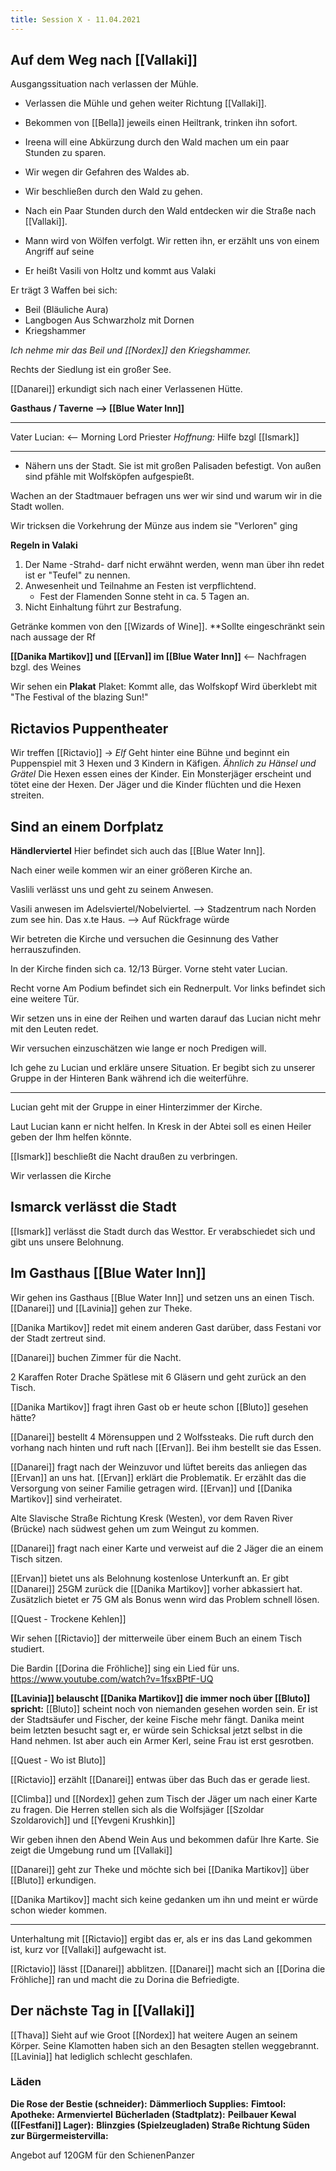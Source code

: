 ```yaml
---
title: Session X - 11.04.2021
---
```


## Auf dem Weg nach [[Vallaki]]

Ausgangssituation nach verlassen der Mühle.

* Verlassen die Mühle und gehen weiter Richtung [[Vallaki]].
* Bekommen von [[Bella]] jeweils einen Heiltrank, trinken ihn sofort.
* Ireena will eine Abkürzung durch den Wald machen um ein paar Stunden zu sparen.

* Wir wegen dir Gefahren des Waldes ab.

* Wir beschließen durch den Wald zu gehen.

* Nach ein Paar Stunden durch den Wald entdecken wir die Straße nach [[Vallaki]].

* Mann wird von Wölfen verfolgt. Wir retten ihn, er erzählt uns von einem Angriff auf seine 
* Er heißt Vasili von Holtz und kommt aus Valaki

Er trägt 3 Waffen bei sich:
* Beil (Bläuliche Aura)
* Langbogen Aus Schwarzholz mit Dornen
* Kriegshammer

*Ich nehme mir das Beil und [[Nordex]] den Kriegshammer.*

Rechts der Siedlung ist ein großer See.

[[Danarei]] erkundigt sich nach einer Verlassenen Hütte.

**Gasthaus / Taverne --> [[Blue Water Inn]]**

---
Vater Lucian: <-- Morning Lord Priester
*Hoffnung:* Hilfe bzgl [[Ismark]]

---

* Nähern uns der Stadt. Sie ist mit großen Palisaden befestigt. Von außen sind pfähle mit Wolfsköpfen aufgespießt.


Wachen an der Stadtmauer befragen uns wer wir sind und warum wir in die Stadt wollen.

Wir tricksen die Vorkehrung der Münze aus indem sie "Verloren" ging


**Regeln in Valaki**
1. Der Name -Strahd- darf nicht erwähnt werden, wenn man über ihn redet ist er "Teufel" zu nennen.
2. Anwesenheit und Teilnahme an Festen ist verpflichtend.
    * Fest der Flamenden Sonne steht in ca. 5 Tagen an.
4. Nicht Einhaltung führt zur Bestrafung.

Getränke kommen von den [[Wizards of Wine]].
**Sollte eingeschränkt sein nach aussage der Rf

**[[Danika Martikov]] und [[Ervan]] im [[Blue Water Inn]]** <-- Nachfragen bzgl. des Weines


Wir sehen ein **Plakat**
Plaket: Kommt alle, das Wolfskopf 
Wird überklebt mit "The Festival of the blazing Sun!"

## Rictavios Puppentheater
Wir treffen [[Rictavio]] -> *Elf*
Geht hinter eine Bühne und beginnt ein Puppenspiel mit 3 Hexen und 3 Kindern in Käfigen.
*Ähnlich zu Hänsel und Grätel*
Die Hexen essen eines der Kinder. Ein Monsterjäger erscheint und tötet eine der Hexen.
Der Jäger und die Kinder flüchten und die Hexen streiten.



## Sind an einem Dorfplatz
**Händlerviertel**
Hier befindet sich auch das [[Blue Water Inn]].


Nach einer weile kommen wir an einer größeren Kirche an.

Vaslili verlässt uns und geht zu seinem Anwesen.

Vasili anwesen im Adelsviertel/Nobelviertel.
--> Stadzentrum nach Norden zum see hin. Das x.te Haus.
--> Auf Rückfrage würde 

Wir betreten die Kirche und versuchen die Gesinnung des Vather herrauszufinden.

In der Kirche finden sich ca. 12/13 Bürger. Vorne steht vater Lucian.

Recht vorne Am Podium befindet sich ein Rednerpult.
Vor links befindet sich eine weitere Tür.

Wir setzen uns in eine der Reihen und warten darauf das Lucian nicht mehr mit den Leuten redet.

Wir versuchen einzuschätzen wie lange er noch Predigen will.

Ich gehe zu Lucian und erkläre unsere Situation.
Er begibt sich zu unserer Gruppe in der Hinteren Bank während ich die  weiterführe.

---

Lucian geht mit der Gruppe in einer Hinterzimmer der Kirche.

Laut Lucian kann er nicht helfen.
In Kresk in der Abtei soll es einen Heiler geben der Ihm helfen könnte.

[[Ismark]] beschließt die Nacht draußen zu verbringen.

Wir verlassen die Kirche

## Ismarck verlässt die Stadt
[[Ismark]] verlässt die Stadt durch das Westtor. Er verabschiedet sich und gibt uns unsere Belohnung.

## Im Gasthaus [[Blue Water Inn]]
Wir gehen ins Gasthaus [[Blue Water Inn]] und setzen uns an einen Tisch. [[Danarei]] und [[Lavinia]] gehen zur Theke.

[[Danika Martikov]] redet mit einem anderen Gast darüber, dass Festani vor der Stadt zertreut sind.


[[Danarei]] buchen Zimmer für die Nacht. 

2 Karaffen Roter Drache Spätlese mit 6 Gläsern und geht zurück an den Tisch.

[[Danika Martikov]] fragt ihren Gast ob er heute schon [[Bluto]] gesehen hätte?

[[Danarei]] bestellt 4 Mörensuppen und 2 Wolfssteaks.
Die ruft durch den vorhang nach hinten und ruft nach [[Ervan]]. Bei ihm bestellt sie das Essen.

[[Danarei]] fragt nach der Weinzuvor und lüftet bereits das anliegen das [[Ervan]] an uns hat. 
[[Ervan]] erklärt die Problematik. Er erzählt das die Versorgung von seiner Familie getragen wird. [[Ervan]] und [[Danika Martikov]] sind verheiratet.

Alte Slavische Straße Richtung Kresk (Westen), vor dem Raven River (Brücke) nach südwest gehen um zum Weingut zu kommen.

[[Danarei]] fragt nach einer Karte und verweist auf die 2 Jäger die an einem Tisch sitzen.

[[Ervan]] bietet uns als Belohnung kostenlose Unterkunft an.
Er gibt [[Danarei]] 25GM zurück die [[Danika Martikov]] vorher abkassiert hat. Zusätzlich bietet er 75 GM als Bonus wenn wird das Problem schnell lösen.

[[Quest - Trockene Kehlen]]

Wir sehen [[Rictavio]] der mitterweile über einem Buch an einem Tisch studiert. 

Die Bardin [[Dorina die Fröhliche]] sing ein Lied für uns.
https://www.youtube.com/watch?v=1fsxBPtF-UQ


**[[Lavinia]] belauscht [[Danika Martikov]] die immer noch über [[Bluto]] spricht:**
[[Bluto]] scheint noch von niemanden gesehen worden sein. Er ist der Stadtsäufer und Fischer, der keine Fische mehr fängt.
Danika meint beim letzten besucht sagt er, er würde sein Schicksal jetzt selbst in die Hand nehmen. Ist aber auch ein Armer Kerl, seine Frau ist erst gesrotben.

[[Quest - Wo ist Bluto]]

[[Rictavio]] erzählt [[Danarei]] entwas über das Buch das er gerade liest.


[[Climba]] und [[Nordex]] gehen zum Tisch der Jäger um nach einer Karte zu fragen.
Die Herren stellen sich als die Wolfsjäger [[Szoldar Szoldarovich]] und [[Yevgeni Krushkin]]

Wir geben ihnen den Abend Wein Aus und bekommen dafür Ihre Karte. 
Sie zeigt die Umgebung rund um [[Vallaki]]

[[Danarei]] geht zur Theke und möchte sich bei [[Danika Martikov]] über [[Bluto]] erkundigen.

[[Danika Martikov]] macht sich keine gedanken um ihn und meint er würde schon wieder kommen.


---

Unterhaltung mit [[Rictavio]] ergibt das er, als er ins das Land gekommen ist, kurz vor [[Vallaki]] aufgewacht ist.

[[Rictavio]] lässt [[Danarei]] abblitzen.
[[Danarei]] macht sich an [[Dorina die Fröhliche]] ran und macht die zu Dorina die Befriedigte.


## Der nächste Tag in [[Vallaki]]
[[Thava]] Sieht auf wie Groot
[[Nordex]]  hat weitere Augen an seinem Körper. Seine Klamotten haben sich an den Besagten stellen weggebrannt.
[[Lavinia]] hat lediglich schlecht geschlafen.

### Läden
**Die Rose der Bestie (schneider):**
**Dämmerlioch Supplies:**
**Fimtool:**
**Apotheke: Armenviertel**
**Bücherladen (Stadtplatz):**
**Peilbauer Kewal ([[Festfani]] Lager):**
**Blinzgies (Spielzeugladen) Straße Richtung Süden zur Bürgermeistervilla:**


Angebot auf 120GM für den SchienenPanzer
